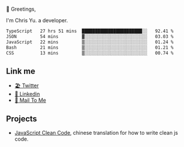 👋 Greetings, 

I'm Chris Yu. a developer. 


<!--START_SECTION:waka-->

```txt
TypeScript   27 hrs 51 mins  ███████████████████████░░   92.41 %
JSON         54 mins         ▓░░░░░░░░░░░░░░░░░░░░░░░░   03.03 %
JavaScript   22 mins         ▒░░░░░░░░░░░░░░░░░░░░░░░░   01.24 %
Bash         21 mins         ▒░░░░░░░░░░░░░░░░░░░░░░░░   01.21 %
CSS          13 mins         ▒░░░░░░░░░░░░░░░░░░░░░░░░   00.74 %
```

<!--END_SECTION:waka-->

## Link me

- [🏖️ Twitter](https://twitter.com/yuetong3yu)
- [🧳 Linkedin](https://www.linkedin.com/in/yuetong3yu)
- [📧 Mail To Me](mailto:yuetong3yu@gmail.com)


## Projects 

- [JavaScript Clean Code](https://js-clean-code-cn.vercel.app/), chinese translation for how to write clean js code.
